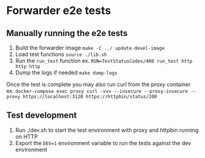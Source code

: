 # Forwarder e2e tests

## Manually running the e2e tests

1. Build the forwarder image `make -C ../ update-devel-image`
1. Load test functions `source ./lib.sh`
1. Run the `run_test` function ex. `RUN=TestStatusCodes/400 run_test http http http`
1. Dump the logs if needed `make dump-logs` 

Once the test is complete you may also run curl from the proxy container ex. `docker-compose exec proxy curl -vvv --insecure --proxy-insecure --proxy https://localhost:3128 https://httpbin/status/200`

## Test development

1. Run ./dev.sh to start the test environment with proxy and httpbin running on HTTP
1. Export the `DEV=1` environment variable to run the tests against the dev environment
